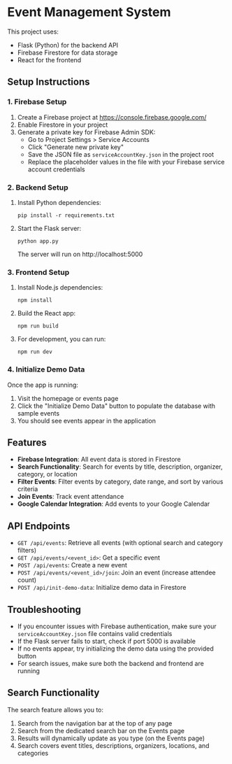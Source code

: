 
# Event Management System

This project uses:
- Flask (Python) for the backend API
- Firebase Firestore for data storage
- React for the frontend

## Setup Instructions

### 1. Firebase Setup

1. Create a Firebase project at https://console.firebase.google.com/
2. Enable Firestore in your project
3. Generate a private key for Firebase Admin SDK:
   - Go to Project Settings > Service Accounts
   - Click "Generate new private key"
   - Save the JSON file as `serviceAccountKey.json` in the project root
   - Replace the placeholder values in the file with your Firebase service account credentials

### 2. Backend Setup

1. Install Python dependencies:
   ```
   pip install -r requirements.txt
   ```

2. Start the Flask server:
   ```
   python app.py
   ```
   The server will run on http://localhost:5000

### 3. Frontend Setup

1. Install Node.js dependencies:
   ```
   npm install
   ```

2. Build the React app:
   ```
   npm run build
   ```

3. For development, you can run:
   ```
   npm run dev
   ```

### 4. Initialize Demo Data

Once the app is running:
1. Visit the homepage or events page
2. Click the "Initialize Demo Data" button to populate the database with sample events
3. You should see events appear in the application

## Features

- **Firebase Integration**: All event data is stored in Firestore
- **Search Functionality**: Search for events by title, description, organizer, category, or location
- **Filter Events**: Filter events by category, date range, and sort by various criteria
- **Join Events**: Track event attendance
- **Google Calendar Integration**: Add events to your Google Calendar

## API Endpoints

- `GET /api/events`: Retrieve all events (with optional search and category filters)
- `GET /api/events/<event_id>`: Get a specific event
- `POST /api/events`: Create a new event
- `POST /api/events/<event_id>/join`: Join an event (increase attendee count)
- `POST /api/init-demo-data`: Initialize demo data in Firestore

## Troubleshooting

- If you encounter issues with Firebase authentication, make sure your `serviceAccountKey.json` file contains valid credentials
- If the Flask server fails to start, check if port 5000 is available
- If no events appear, try initializing the demo data using the provided button
- For search issues, make sure both the backend and frontend are running

## Search Functionality

The search feature allows you to:
1. Search from the navigation bar at the top of any page
2. Search from the dedicated search bar on the Events page
3. Results will dynamically update as you type (on the Events page)
4. Search covers event titles, descriptions, organizers, locations, and categories
